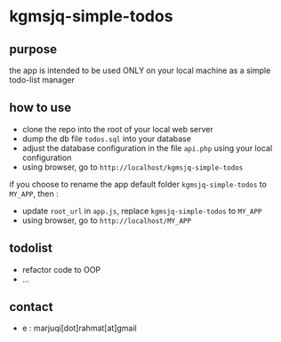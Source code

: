 # kgmsjq-simple-todos


## purpose

the app is intended to be used ONLY on your local machine as a simple todo-list manager

## how to use

- clone the repo into the root of your local web server
- dump the db file `todos.sql` into your database
- adjust the database configuration in the file `api.php` using your local configuration
- using browser, go to `http://localhost/kgmsjq-simple-todos`

if you choose to rename the app default folder `kgmsjq-simple-todos` to `MY_APP`, then : 
- update `root_url` in `app.js`, replace `kgmsjq-simple-todos` to `MY_APP`
- using browser, go to `http://localhost/MY_APP`

## todolist

- refactor code to OOP
- ...

## contact

- e : marjuqi[dot]rahmat[at]gmail
